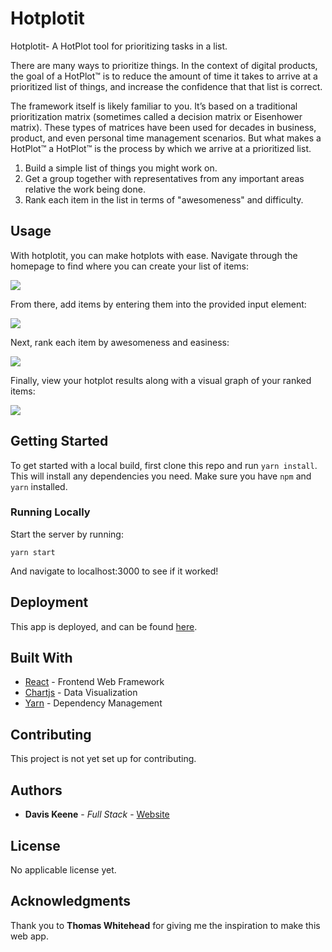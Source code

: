# Hotplotit
Hotplotit- A HotPlot tool for prioritizing tasks in a list.

There are many ways to prioritize things. In the context of digital products, the goal of a HotPlot™ is to reduce the amount of time it takes to arrive at a prioritized list of things, and increase the confidence that that list is correct. 

The framework itself is likely familiar to you. It’s based on a traditional prioritization matrix (sometimes called a decision matrix or Eisenhower matrix). These types of matrices have been used for decades in business, product, and even personal time management scenarios. But what makes a HotPlot™ a HotPlot™ is the process by which we arrive at a prioritized list.

1. Build a simple list of things you might work on.
2. Get a group together with representatives from any important areas relative the work being done.
3. Rank each item in the list in terms of "awesomeness" and difficulty.

## Usage

With hotplotit, you can make hotplots with ease. Navigate through the homepage to find where you can create your list of items:

![](https://media.giphy.com/media/h1zgCoJwykccUaPxRR/giphy.gif)

From there, add items by entering them into the provided input element:

![](https://media.giphy.com/media/f5kcQjQvCpaKKzimht/giphy.gif)

Next, rank each item by awesomeness and easiness:

![](https://media.giphy.com/media/LpA2WnRy65dhMsh6fm/giphy.gif)

Finally, view your hotplot results along with a visual graph of your ranked items:

![](https://media.giphy.com/media/J1GANp2kSxt6KWE47j/giphy.gif)


## Getting Started

To get started with a local build, first clone this repo and run `yarn install`. This will install any dependencies you need. Make sure you have `npm` and `yarn` installed.

### Running Locally

Start the server by running:
```
yarn start
```

And navigate to localhost:3000 to see if it worked!

## Deployment

This app is deployed, and can be found [here](https://hotplotit.vercel.app/).

## Built With

* [React](https://reactjs.org/) - Frontend Web Framework
* [Chartjs](https://www.chartjs.org/) - Data Visualization
* [Yarn](https://classic.yarnpkg.com/en/) - Dependency Management

## Contributing

This project is not yet set up for contributing.

## Authors

* **Davis Keene** - *Full Stack* - [Website](https://daviskeene.com)

## License

No applicable license yet.

## Acknowledgments

Thank you to **Thomas Whitehead** for giving me the inspiration to make this web app.
